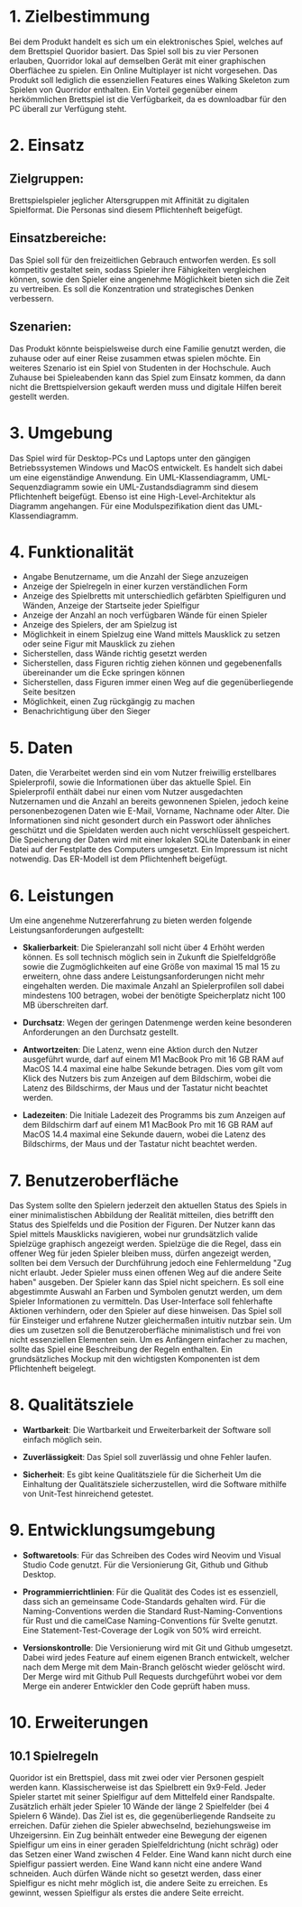 # 1. Zielbestimmung
Bei dem Produkt handelt es sich um ein elektronisches
Spiel, welches auf dem Brettspiel Quoridor basiert. Das Spiel soll bis zu vier
Personen erlauben, Quorridor lokal auf demselben Gerät mit einer graphischen
Oberflächee zu spielen. Ein Online Multiplayer ist nicht vorgesehen. Das
Produkt soll lediglich die essenziellen Features eines Walking Skeleton zum
Spielen von Quorridor enthalten. Ein Vorteil gegenüber einem herkömmlichen
Brettspiel ist die Verfügbarkeit, da es downloadbar für den PC überall zur
Verfügung steht.

# 2. Einsatz 

## Zielgruppen:
Brettspielspieler jeglicher Altersgruppen mit Affinität zu
digitalen Spielformat. Die Personas sind diesem Pflichtenheft beigefügt.

## Einsatzbereiche:
Das Spiel soll für den freizeitlichen Gebrauch entworfen
werden. Es soll kompetitiv gestaltet sein, sodass Spieler ihre Fähigkeiten
vergleichen können, sowie den Spieler eine angenehme Möglichkeit bieten sich
die Zeit zu vertreiben. Es soll die Konzentration und strategisches Denken
verbessern.

## Szenarien:
Das Produkt könnte beispielsweise durch eine Familie genutzt
werden, die zuhause oder auf einer Reise zusammen etwas spielen möchte. Ein
weiteres Szenario ist ein Spiel von Studenten in der Hochschule. Auch Zuhause
bei Spieleabenden kann das Spiel zum Einsatz kommen, da dann nicht die
Brettspielversion gekauft werden muss und digitale Hilfen bereit gestellt
werden.

# 3. Umgebung
Das Spiel wird für Desktop-PCs und Laptops unter den gängigen
Betriebssystemen Windows und MacOS entwickelt. Es handelt sich dabei um eine
eigenständige Anwendung. Ein UML-Klassendiagramm, UML-Sequenzdiagramm sowie ein
UML-Zustandsdiagramm sind diesem Pflichtenheft beigefügt. Ebenso ist eine
High-Level-Architektur als Diagramm angehangen. Für eine Modulspezifikation
dient das UML-Klassendiagramm.

# 4. Funktionalität
- Angabe Benutzername, um die Anzahl der Siege anzuzeigen
- Anzeige der Spielregeln in einer kurzen verständlichen Form
- Anzeige des Spielbretts mit unterschiedlich gefärbten Spielfiguren und
  Wänden, Anzeige der Startseite jeder Spielfigur
- Anzeige der Anzahl an noch verfügbaren Wände für einen Spieler
- Anzeige des Spielers, der am Spielzug ist
- Möglichkeit in einem Spielzug eine Wand mittels Mausklick zu setzen oder
  seine Figur mit Mausklick zu ziehen
- Sicherstellen, dass Wände richtig gesetzt werden
- Sicherstellen, dass Figuren richtig ziehen können und gegebenenfalls
  übereinander um die Ecke springen können
- Sicherstellen, dass Figuren immer einen Weg auf die gegenüberliegende Seite
  besitzen
- Möglichkeit, einen Zug rückgängig zu machen
- Benachrichtigung über den Sieger

# 5. Daten
Daten, die Verarbeitet werden sind ein vom Nutzer freiwillig
erstellbares Spielerprofil, sowie die Informationen über das aktuelle Spiel.
Ein Spielerprofil enthält dabei nur einen vom Nutzer ausgedachten Nutzernamen
und die Anzahl an bereits gewonnenen Spielen, jedoch keine personenbezogenen
Daten wie E-Mail, Vorname, Nachname oder Alter. Die Informationen sind nicht
gesondert durch ein Passwort oder ähnliches geschützt und die Spieldaten werden
auch nicht verschlüsselt gespeichert. Die Speicherung der Daten wird mit einer
lokalen SQLite Datenbank in einer Datei auf der Festplatte des Computers
umgesetzt. Ein Impressum ist nicht notwendig. Das ER-Modell ist dem
Pflichtenheft beigefügt.

# 6. Leistungen
Um eine angenehme Nutzererfahrung zu bieten werden folgende
Leistungsanforderungen aufgestellt:
- **Skalierbarkeit**: Die Spieleranzahl soll nicht über 4 Erhöht werden können. Es
  soll technisch möglich sein in Zukunft die Spielfeldgröße sowie die
  Zugmöglichkeiten auf eine Größe von maximal 15 mal 15 zu erweitern, ohne dass
  andere Leistungsanforderungen nicht mehr eingehalten werden. Die maximale
  Anzahl an Spielerprofilen soll dabei mindestens 100 betragen, wobei der
  benötigte Speicherplatz nicht 100 MB überschreiten darf.

- **Durchsatz**: Wegen der geringen Datenmenge werden keine besonderen
  Anforderungen an den Durchsatz gestellt.

- **Antwortzeiten**: Die Latenz, wenn eine Aktion durch den Nutzer ausgeführt
  wurde, darf auf einem M1 MacBook Pro mit 16 GB RAM auf MacOS 14.4 maximal
  eine halbe Sekunde betragen. Dies vom gilt vom Klick des Nutzers bis zum
  Anzeigen auf dem Bildschirm, wobei die Latenz des Bildschirms, der Maus und
  der Tastatur nicht beachtet werden. 

- **Ladezeiten**: Die Initiale Ladezeit des Programms bis zum Anzeigen auf dem
  Bildschirm darf auf einem M1 MacBook Pro mit 16 GB RAM auf MacOS 14.4 maximal
  eine Sekunde dauern, wobei die Latenz des Bildschirms, der Maus und der
  Tastatur nicht beachtet werden.

# 7. Benutzeroberfläche
Das System sollte den Spielern jederzeit den aktuellen
Status des Spiels in einer minimalistischen Abbildung der Realität mitteilen,
dies betrifft den Status des Spielfelds und die Position der Figuren. Der
Nutzer kann das Spiel mittels Mausklicks navigieren, wobei nur grundsätzlich
valide Spielzüge graphisch angezeigt werden. Spielzüge die die Regel, dass ein
offener Weg für jeden Spieler bleiben muss, dürfen angezeigt werden, sollten
bei dem Versuch der Durchführung jedoch eine Fehlermeldung "Zug nicht erlaubt.
Jeder Spieler muss einen offenen Weg auf die andere Seite haben" ausgeben. Der
Spieler kann das Spiel nicht speichern. Es soll eine abgestimmte Auswahl an
Farben und Symbolen genutzt werden, um dem Spieler Informationen zu vermitteln.
Das User-Interface soll fehlerhafte Aktionen verhindern, oder den Spieler auf
diese hinweisen. Das Spiel soll für Einsteiger und erfahrene Nutzer
gleichermaßen intuitiv nutzbar sein. Um dies um zusetzen soll die
Benutzeroberfläche minimalistisch und frei von nicht essenziellen Elementen
sein. Um es Anfängern einfacher zu machen, sollte das Spiel eine Beschreibung
der Regeln enthalten. Ein grundsätzliches Mockup mit den wichtigsten
Komponenten ist dem Pflichtenheft beigelegt.

# 8. Qualitätsziele

- **Wartbarkeit**: Die Wartbarkeit und Erweiterbarkeit der Software soll einfach
  möglich sein.

- **Zuverlässigkeit**: Das Spiel soll zuverlässig und ohne Fehler laufen.

- **Sicherheit**: Es gibt keine Qualitätsziele für die Sicherheit Um die Einhaltung
  der Qualitätsziele sicherzustellen, wird die Software mithilfe von Unit-Test
  hinreichend getestet.

# 9. Entwicklungsumgebung

- **Softwaretools**: Für das Schreiben des Codes wird Neovim und Visual Studio Code
  genutzt. Für die Versionierung Git, Github und Github Desktop.

- **Programmierrichtlinien**: Für die Qualität des Codes ist es essenziell, dass
  sich an gemeinsame Code-Standards gehalten wird. Für die Naming-Conventions
  werden die Standard Rust-Naming-Conventions für Rust und die camelCase
  Naming-Conventions für Svelte genutzt. Eine Statement-Test-Coverage  der
  Logik von 50% wird erreicht.

- **Versionskontrolle**: Die Versionierung wird mit Git und Github umgesetzt. Dabei
  wird jedes Feature auf einem eigenen Branch entwickelt, welcher nach dem
  Merge mit dem Main-Branch gelöscht wieder gelöscht wird. Der Merge wird mit
  Github Pull Requests durchgeführt wobei vor dem Merge ein anderer Entwickler
  den Code geprüft haben muss.

# 10. Erweiterungen

## 10.1 Spielregeln
Quoridor ist ein Brettspiel, dass mit zwei oder vier
Personen gespielt werden kann. Klassischerweise ist das Spielbrett ein
9x9-Feld. Jeder Spieler startet mit seiner Spielfigur auf dem Mittelfeld einer
Randspalte. Zusätzlich erhält jeder Spieler 10 Wände der länge 2 Spielfelder
(bei 4 Spielern 6 Wände). Das Ziel ist es, die gegenüberliegende Randseite zu
erreichen. Dafür ziehen die Spieler abwechselnd, beziehungsweise im
Uhzeigersinn. Ein Zug beinhält entweder eine Bewegung der eigenen Spielfigur um
eins in einer geraden Spielfeldrichtung (nicht schräg) oder das Setzen einer
Wand  zwischen 4 Felder. Eine Wand kann nicht durch eine Spielfigur passiert
werden. Eine Wand kann nicht eine andere Wand schneiden. Auch dürfen Wände
nicht so gesetzt werden, dass einer Spielfigur es nicht mehr möglich ist, die
andere Seite zu erreichen. Es gewinnt, wessen Spielfigur als erstes die andere
Seite erreicht.
